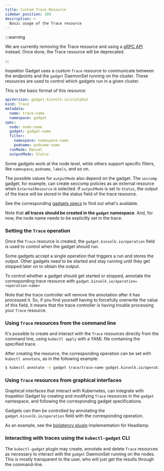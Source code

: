 ```yaml
---
title: Custom Trace Resource
sidebar_position: 200
description: >
  Basic usage of the Trace resource
---
```


:::warning

We are currently removing the Trace resource and using a [gRPC
API](../api/grpc.md) instead. Once done, the Trace resource will be
deprecated.

:::

Inspektor Gadget uses a custom `Trace` resource to communicate between the
endpoints and the `gadget` DaemonSet running on the cluster. These
resources are used to control which gadgets run in a given cluster.

This is the basic format of this resource:

```yaml
apiVersion: gadget.kinvolk.io/v1alpha1
kind: Trace
metadata:
  name: trace-name
  namespace: gadget
spec:
  node: node-name
  gadget: gadget-name
  filter:
    namespace: namespace-name
    podname: podname-name
  runMode: Manual
  outputMode: Status
```

Some gadgets work at the node level, while others support specific filters,
like `namespace`, `podname`, `labels`, and so on.

The possible values for `outputMode` also depend on the gadget. The
`seccomp` gadget, for example, can create seccomp policies as an external
resource when `ExternalResource` is selected. If `outputMode` is set to
`Status`, the output of the trace will be stored in the status field of the
trace resource.

See the corresponding [gadgets specs](./crds/) to
find out what's available.

Note that **all traces should be created in the `gadget` namespace**. And,
for now, the node name needs to be explicitly set in the trace.

### Setting the `Trace` operation

Once the `Trace` resource is created, the `gadget.kinvolk.io/operation`
field is used to control when the gadget should run.

Some gadgets accept a single operation that triggers a run and stores the
output. Other gadgets need to be started and stay running until they get
stopped later on to obtain the output.

To control whether a gadget should get started or stopped, annotate the
corresponding trace resource with
`gadget.kinvolk.io/operation=<operation-name>`

Note that the trace controller will remove the annotation after it has
processed it. So, if you find yourself having to forcefully overwrite the
value of this field, it means that the trace controller is having trouble
processing your `Trace` resource.

### Using `Trace` resources from the command line

It's possible to create and interact with the `Trace` resources directly
from the command line, using `kubectl apply` with a YAML file containing
the specified trace.

After creating the resource, the corresponding operation can be set with
`kubectl annotate`, as in the following example:

```bash
$ kubectl annotate -n gadget trace/trace-name gadget.kinvolk.io/operation=start
```

### Using `Trace` resources from graphical interfaces

Graphical interfaces that interact with Kubernetes, can integrate with
Inspektor Gadget by creating and modifying `Trace` resources in the
`gadget` namespace, and following the corresponding gadget specifications.

Gadgets can then be controlled by annotating the
`gadget.kinvolk.io/operation` field with the corresponding operation.

As an example, see the [biolatency
plugin](https://github.com/kinvolk/lokomotive-web-ui/blob/main/plugins/biolatency/src/index.tsx)
implementation for Headlamp.

### Interacting with traces using the `kubectl-gadget` CLI

The `kubectl-gadget` plugin may create, annotate and delete `Trace`
resources as necessary to interact with the `gadget` DaemonSet running on
the nodes. This is mostly transparent to the user, who will just get the
results through the command-line.

